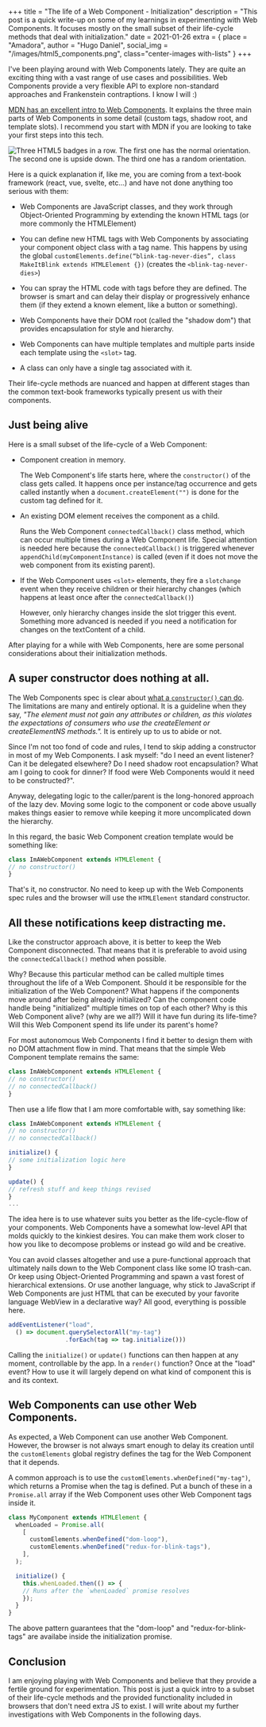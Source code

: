 +++
title = "The life of a Web Component - Initialization"
description = "This post is a quick write-up on some of my learnings in experimenting with Web Components. It focuses mostly on the small subset of their life-cycle methods that deal with initialization."
date = 2021-01-26
extra = { place = "Amadora", author = "Hugo Daniel", social_img = "/images/html5_components.png", class="center-images with-lists" }
+++


I've been playing around with Web Components lately. They are quite an exciting thing with a vast range of use cases and possibilities. Web Components provide a very flexible API to explore non-standard approaches and Frankenstein contraptions. I know I will :)

[MDN has an excellent intro to Web Components](https://developer.mozilla.org/en-US/docs/Web/Web_Components). It explains the three main parts of Web Components in some detail (custom tags, shadow root, and template slots). I recommend you start with MDN if you are looking to take your first steps into this tech.


![Three HTML5 badges in a row. The first one has the normal orientation. The second one is upside down. The third one has a random orientation.](/images/html5_components.png "They said it would be easy")

Here is a quick explanation if, like me, you are coming from a text-book framework (react, vue, svelte, etc…) and have not done anything too serious with them:

* Web Components are JavaScript classes, and they work through Object-Oriented Programming by extending the known HTML tags (or more commonly the HTMLElement)

* You can define new HTML tags with Web Components by associating your component object class with a tag name. This happens by using the global `customElements.define(“blink-tag-never-dies”, class MakeItBlink extends HTMLElement {})` (creates the `<blink-tag-never-dies>`)

* You can spray the HTML code with tags before they are defined. The browser is smart and can delay their display or progressively enhance them (if they extend a known element, like a button or something).

* Web Components have their DOM root (called the "shadow dom") that provides encapsulation for style and hierarchy.

* Web Components can have multiple templates and multiple parts inside each template using the `<slot>` tag.

* A class can only have a single tag associated with it.

Their life-cycle methods are nuanced and happen at different stages than the common text-book frameworks typically present us with their components.

## Just being alive

Here is a small subset of the life-cycle of a Web Component:
* Component creation in memory.
  
  The Web Component's life starts here, where the `constructor()` of the class gets called. It happens once per instance/tag occurrence and gets called instantly when a `document.createElement("")` is done for the custom tag defined for it.

* An existing DOM element receives the component as a child.
  
  Runs the Web Component `connectedCallback()` class method, which can occur multiple times during a Web Component life. Special attention is needed here because the `connectedCallback()` is triggered whenever `appendChild(myComponentInstance)` is called (even if it does not move the web component from its existing parent).

* If the Web Component uses `<slot>` elements, they fire a `slotchange` event when they receive children or their hierarchy changes (which happens at least once after the `connectedCallback()`)

  However, only hierarchy changes inside the slot trigger this event. Something more advanced is needed if you need a notification for changes on the textContent of a child.

After playing for a while with Web Components, here are some personal considerations about their initialization methods.

## A super constructor does nothing at all.

The Web Components spec is clear about [what a `constructor()` can do](https://html.spec.whatwg.org/multipage/custom-elements.html#custom-element-conformance). The limitations are many and entirely optional. It is a guideline when they say, <cite>"The element must not gain any attributes or children, as this violates the expectations of consumers who use the createElement or createElementNS methods.".</cite> It is entirely up to us to abide or not.

Since I'm not too fond of code and rules, I tend to skip adding a constructor in most of my Web Components. I ask myself: "do I need an event listener? Can it be delegated elsewhere? Do I need shadow root encapsulation? What am I going to cook for dinner? If food were Web Components would it need to be constructed?".

Anyway, delegating logic to the caller/parent is the long-honored approach of the lazy dev. Moving some logic to the component or code above usually makes things easier to remove while keeping it more uncomplicated down the hierarchy.

In this regard, the basic Web Component creation template would be something like:

```javascript
class ImAWebComponent extends HTMLElement {
// no constructor()
}
```

That's it, no constructor. No need to keep up with the Web Components spec rules and the browser will use the `HTMLElement` standard constructor.

## All these notifications keep distracting me.

Like the constructor approach above, it is better to keep the Web Component disconnected. That means that it is preferable to avoid using the `connectedCallback()` method when possible.

Why? Because this particular method can be called multiple times throughout the life of a Web Component. Should it be responsible for the initialization of the Web Component? What happens if the components move around after being already initialized? Can the component code handle being "initialized" multiple times on top of each other? Why is this Web Component alive? (why are we all?) Will it have fun during its life-time? Will this Web Component spend its life under its parent's home?

For most autonomous Web Components I find it better to design them with no DOM attachment flow in mind. That means that the simple Web Component template remains the same:

```javascript
class ImAWebComponent extends HTMLElement {
// no constructor()
// no connectedCallback()
}
```

Then use a life flow that I am more comfortable with, say something like:
```javascript
class ImAWebComponent extends HTMLElement {
// no constructor()
// no connectedCallback()

initialize() {
// some initialization logic here
}

update() {
// refresh stuff and keep things revised
}
...
```

The idea here is to use whatever suits you better as the life-cycle-flow of your components. Web Components have a somewhat low-level API that molds quickly to the kinkiest desires. You can make them work closer to how you like to decompose problems or instead go wild and be creative. 

You can avoid classes altogether and use a pure-functional approach that ultimately nails down to the Web Component class like some IO trash-can. Or keep using Object-Oriented Programming and spawn a vast forest of hierarchical extensions. Or use another language, why stick to JavaScript if Web Components are just HTML that can be executed by your favorite language WebView in a declarative way? All good, everything is possible here.

```javascript
addEventListener("load",
  () => document.querySelectorAll("my-tag")
                .forEach(tag => tag.initialize()))
```

Calling the `initialize()` or `update()` functions can then happen at any moment, controllable by the app. In a `render()` function? Once at the "load" event? How to use it will largely depend on what kind of component this is and its context.

## Web Components can use other Web Components.

As expected, a Web Component can use another Web Component. However, the browser is not always smart enough to delay its creation until the `customElements` global registry defines the tag for the Web Component that it depends.

A common approach is to use the `customElements.whenDefined("my-tag")`, which returns a Promise when the tag is defined. Put a bunch of these in a `Promise.all` array if the Web Component uses other Web Component tags inside it.

```javascript
class MyComponent extends HTMLElement {
  whenLoaded = Promise.all(
    [
      customElements.whenDefined("dom-loop"),
      customElements.whenDefined("redux-for-blink-tags"),
    ],
  );

  initialize() {
	this.whenLoaded.then(() => {
    // Runs after the `whenLoaded` promise resolves
    });
  }
}
```

The above pattern guarantees that the "dom-loop" and "redux-for-blink-tags" are availabe inside the initialization promise.

## Conclusion

I am enjoying playing with Web Components and believe that they provide a fertile ground for experimentation. This post is just a quick intro to a subset of their life-cycle methods and the provided functionality included in browsers that don't need extra JS to exist. I will write about my further investigations with Web Components in the following days.

